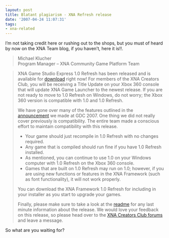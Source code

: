 ```yaml
---
layout: post
title: Blatant plagiarism - XNA Refresh release
date: '2007-04-24 11:07:31'
tags:
- xna-related
---
```


I’m not taking credit here or rushing out to the shops, but you must of heard by now on the XNA Team blog, if you haven’t, here it is!!.

> 

> Michael Klucher  
> Program Manager – XNA Community Game Platform Team

> XNA Game Studio Express 1.0 Refresh has been released and is available for [download](http://msdn2.microsoft.com/en-us/xna/aa937795) right now! For members of the XNA Creators Club, you will be receiving a Title Update on your Xbox 360 console that will update XNA Game Launcher to the newest release. If you are not ready to move to 1.0 Refresh on Windows, do not worry; the Xbox 360 version is compatible with 1.0 and 1.0 Refresh.
> 
> We have gone over many of the features outlined in the [announcement](http://blogs.msdn.com/xna/archive/2007/03/08/announcing-the-xna-game-studio-express-update) we made at GDC 2007. One thing we did not really cover previously is compatibility. The entire team made a conscious effort to maintain compatibility with this release.
> 
> - Your game should just recompile in 1.0 Refresh with no changes required.
> - Any game that is compiled should run fine if you have 1.0 Refresh installed.
> - As mentioned, you can continue to use 1.0 on your Windows computer with 1.0 Refresh on the Xbox 360 console.
> - Games that are built on 1.0 Refresh may run on 1.0; however, if you are using new functions or features in the XNA Framework (such as font functionality), it will not work properly. 
> 
> You can download the XNA Framework 1.0 Refresh for including in your installer as you start to upgrade your games.
> 
> Finally, please make sure to take a look at the [readme](http://msdn2.microsoft.com/en-us/xna/aa937796) for any last minute information about the release. We would love your feedback on this release, so please head over to the [XNA Creators Club forums](http://creators.xna.com/forums/default) and leave a message.

So what are you waiting for?

